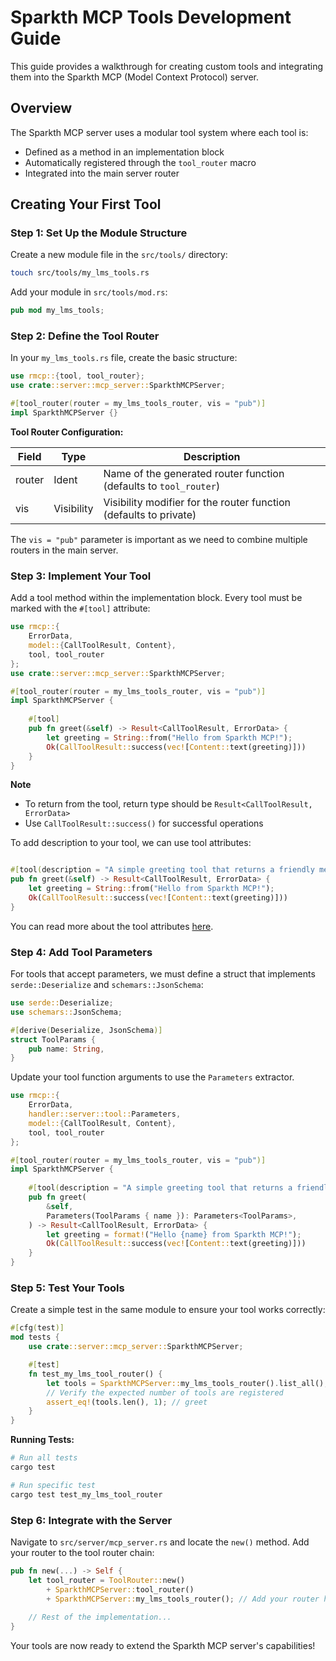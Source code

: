 # Sparkth MCP Tools Development Guide

This guide provides a walkthrough for creating custom tools and integrating them into the Sparkth MCP (Model Context Protocol) server.

## Overview

The Sparkth MCP server uses a modular tool system where each tool is:
- Defined as a method in an implementation block
- Automatically registered through the `tool_router` macro
- Integrated into the main server router 

## Creating Your First Tool

### Step 1: Set Up the Module Structure

Create a new module file in the `src/tools/` directory:

```bash
touch src/tools/my_lms_tools.rs
```

Add your module in `src/tools/mod.rs`:

```rust
pub mod my_lms_tools;
```

### Step 2: Define the Tool Router

In your `my_lms_tools.rs` file, create the basic structure:

```rust
use rmcp::{tool, tool_router};
use crate::server::mcp_server::SparkthMCPServer;

#[tool_router(router = my_lms_tools_router, vis = "pub")]
impl SparkthMCPServer {}
```

**Tool Router Configuration:**

| Field  | Type       | Description                                                              |
|--------|------------|--------------------------------------------------------------------------|
| router | Ident      | Name of the generated router function (defaults to `tool_router`)       |
| vis    | Visibility | Visibility modifier for the router function (defaults to private)       |

The `vis = "pub"` parameter is important as we need to combine multiple routers in the main server.

### Step 3: Implement Your Tool

Add a tool method within the implementation block. Every tool must be marked with the `#[tool]` attribute:

```rust
use rmcp::{
    ErrorData,
    model::{CallToolResult, Content},
    tool, tool_router
};
use crate::server::mcp_server::SparkthMCPServer;

#[tool_router(router = my_lms_tools_router, vis = "pub")]
impl SparkthMCPServer {
    
    #[tool]
    pub fn greet(&self) -> Result<CallToolResult, ErrorData> {
        let greeting = String::from("Hello from Sparkth MCP!");
        Ok(CallToolResult::success(vec![Content::text(greeting)]))
    }
}
```

**Note**
- To return from the tool, return type should be `Result<CallToolResult, ErrorData>`
- Use `CallToolResult::success()` for successful operations



To add description to your tool, we can use tool attributes:

```rust

#[tool(description = "A simple greeting tool that returns a friendly message.")]
pub fn greet(&self) -> Result<CallToolResult, ErrorData> {
    let greeting = String::from("Hello from Sparkth MCP!");
    Ok(CallToolResult::success(vec![Content::text(greeting)]))
}

```

You can read more about the tool attributes [here](https://docs.rs/rmcp/latest/rmcp/attr.tool.html).


### Step 4: Add Tool Parameters

For tools that accept parameters, we must define a struct that implements `serde::Deserialize` and `schemars::JsonSchema`:


```rust
use serde::Deserialize;
use schemars::JsonSchema;

#[derive(Deserialize, JsonSchema)]
struct ToolParams {
    pub name: String,
}

```

Update your tool function arguments to use the `Parameters` extractor.

```rust
use rmcp::{
    ErrorData,
    handler::server::tool::Parameters,
    model::{CallToolResult, Content},
    tool, tool_router
};

#[tool_router(router = my_lms_tools_router, vis = "pub")]
impl SparkthMCPServer {
    
    #[tool(description = "A simple greeting tool that returns a friendly message.")]
    pub fn greet(
        &self,
        Parameters(ToolParams { name }): Parameters<ToolParams>,
    ) -> Result<CallToolResult, ErrorData> {
        let greeting = format!("Hello {name} from Sparkth MCP!");
        Ok(CallToolResult::success(vec![Content::text(greeting)]))
    }
}
```

### Step 5: Test Your Tools

Create a simple test in the same module to ensure your tool works correctly:

```rust
#[cfg(test)]
mod tests {
    use crate::server::mcp_server::SparkthMCPServer;

    #[test]
    fn test_my_lms_tool_router() {
        let tools = SparkthMCPServer::my_lms_tools_router().list_all();
        // Verify the expected number of tools are registered
        assert_eq!(tools.len(), 1); // greet 
    }
}
```

**Running Tests:**

```bash
# Run all tests
cargo test

# Run specific test
cargo test test_my_lms_tool_router

```

### Step 6: Integrate with the Server

Navigate to `src/server/mcp_server.rs` and locate the `new()` method. Add your router to the tool router chain:

```rust
pub fn new(...) -> Self {
    let tool_router = ToolRouter::new()
        + SparkthMCPServer::tool_router()
        + SparkthMCPServer::my_lms_tools_router(); // Add your router here
    
    // Rest of the implementation...
}
```

Your tools are now ready to extend the Sparkth MCP server's capabilities!
